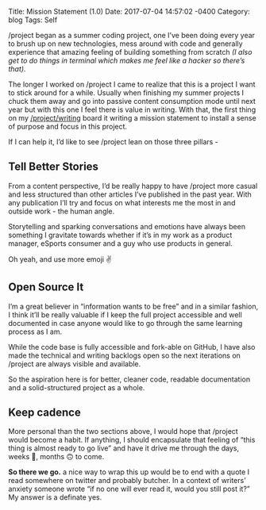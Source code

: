 Title:  Mission Statement (1.0)
Date:   2017-07-04 14:57:02 -0400
Category: blog
Tags: Self

/project began as a summer coding project, one I’ve been doing every year to brush up on new technologies, mess around with code and generally experience that amazing feeling of building something from scratch *(I also get to do things in terminal which makes me feel like a hacker so there’s that).*

The longer I worked on /project I came to realize that this is a project I want to stick around for a while. Usually when finishing my summer projects I chuck them away and go into passive content consumption mode until next year but with this one I feel there is value in writing. With that, the first thing on my [/project/writing](https://github.com/omerkaplan/project/projects/2) board it writing a mission statement to install a sense of purpose and focus in this project.

If I can help it, I’d like to see /project lean on those three pillars -

## Tell Better Stories
From a content perspective, I’d be really happy to have /project more casual and less structured than other articles I’ve published in the past year. With any publication I’ll try and focus on what interests me the most in and outside work - the human angle.

Storytelling and sparking conversations and emotions have always been something I gravitate towards whether if it’s in my work as a product manager, eSports consumer and a guy who use products in general.

Oh yeah, and use more emoji ✌️

## Open Source It
I’m a great believer in “information wants to be free” and in a similar fashion, I think it’ll be really valuable if I keep the full project accessible and well documented in case anyone would like to go through the same learning process as I am.

While the code base is fully accessible and fork-able on GitHub, I have also made the technical and writing backlogs open so the next iterations on /project are always visible and available.

So the aspiration here is for better, cleaner code, readable documentation and a solid-structured project as a whole.

## Keep cadence
More personal than the two sections above, I would hope that /project would become a habit. If anything, I should encapsulate that feeling of “this thing is almost ready to go live” and have it drive me through the days, weeks 🤔, months 🙃 to come.

**So there we go.**  a nice way to wrap this up would be to end with a quote I read somewhere on twitter and probably butcher. In a context of writers’ anxiety someone wrote “if no one will ever read it, would you still post it?” My answer is a definate yes.
